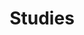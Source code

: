 ---
# Featured tags need to have either the `list` or `grid` layout (PRO only).
layout: list

# The title of the tag's page.
title: Studies

# The name of the tag, used in a post's front matter (e.g. tags: [<slug>]).
slug: studies

# (Optional) Write a short (~150 characters) description of this featured tag.
description: >
  Studies page.

# (Optional) You can disable grouping posts by date.
# no_groups: true

# Exclude this example category from the sitemap.
# DON'T USE THIS SETTING IN YOUR CATEGORIES!
sitemap: false
---